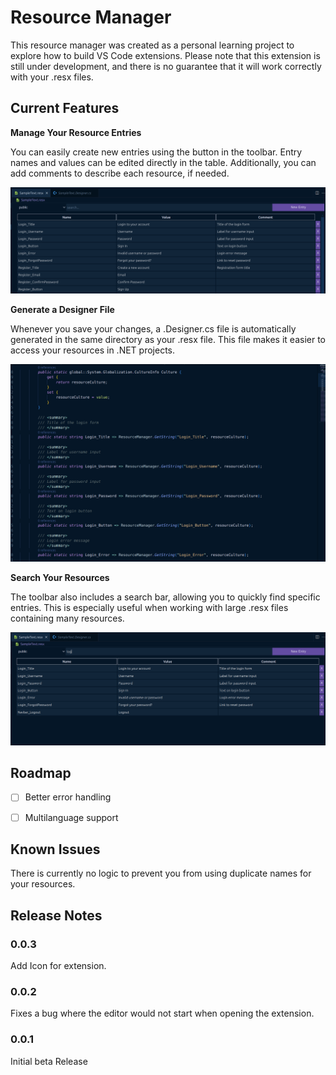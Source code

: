# Resource Manager

This resource manager was created as a personal learning project to explore how to build VS Code extensions. Please note that this extension is still under development, and there is no guarantee that it will work correctly with your .resx files.


## Current Features

**Manage Your Resource Entries**

You can easily create new entries using the button in the toolbar. Entry names and values can be edited directly in the table. Additionally, you can add comments to describe each resource, if needed.

![Default](./readmeAssets/default.png)

**Generate a Designer File**

Whenever you save your changes, a .Designer.cs file is automatically generated in the same directory as your .resx file. This file makes it easier to access your resources in .NET projects.

![Designer file](./readmeAssets/designer.png)


**Search Your Resources**

The toolbar also includes a search bar, allowing you to quickly find specific entries. This is especially useful when working with large .resx files containing many resources.

![Searchbar](./readmeAssets/filter.png)


## Roadmap

- [ ] Better error handling
- [ ] Multilanguage support


## Known Issues

There is currently no logic to prevent you from using duplicate names for your resources.

## Release Notes

### 0.0.3

Add Icon for extension.

### 0.0.2

Fixes a bug where the editor would not start when opening the extension.

### 0.0.1

Initial beta Release

